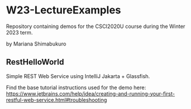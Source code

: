 # W23-LectureExamples

Repository containing demos for the CSCI2020U course during the Winter 2023 term.

by Mariana Shimabukuro

## RestHelloWorld
Simple REST Web Service using IntelliJ Jakarta + Glassfish. 

Find the base tutorial instructions used for the demo here: https://www.jetbrains.com/help/idea/creating-and-running-your-first-restful-web-service.html#troubleshooting 
